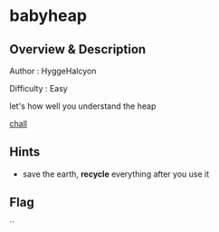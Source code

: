 
# babyheap

## Overview & Description

Author : HyggeHalcyon

Difficulty : Easy

let's how well you understand the heap

[chall](./dist/chall)

## Hints

- save the earth, **recycle** everything after you use it

## Flag

``


